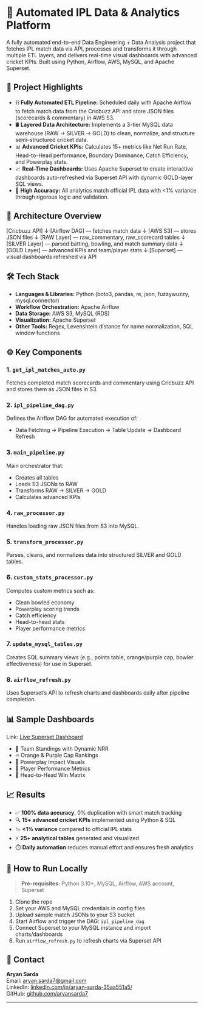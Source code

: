 # 🏏 Automated IPL Data & Analytics Platform

A fully automated end-to-end Data Engineering + Data Analysis project that fetches IPL match data via API, processes and transforms it through multiple ETL layers, and delivers real-time visual dashboards with advanced cricket KPIs. Built using Python, Airflow, AWS, MySQL, and Apache Superset.

## 📌 Project Highlights

- ⛓️ **Fully Automated ETL Pipeline:** Scheduled daily with Apache Airflow to fetch match data from the Cricbuzz API and store JSON files (scorecards & commentary) in AWS S3.
- 🛢️ **Layered Data Architecture:** Implements a 3-tier MySQL data warehouse (RAW → SILVER → GOLD) to clean, normalize, and structure semi-structured cricket data.
- 📊 **Advanced Cricket KPIs:** Calculates 15+ metrics like Net Run Rate, Head-to-Head performance, Boundary Dominance, Catch Efficiency, and Powerplay stats.
- 📈 **Real-Time Dashboards:** Uses Apache Superset to create interactive dashboards auto-refreshed via Superset API with dynamic GOLD-layer SQL views.
- 📐 **High Accuracy:** All analytics match official IPL data with <1% variance through rigorous logic and validation.

## 🧱 Architecture Overview

[Cricbuzz API]
↓
[Airflow DAG] — fetches match data
↓
[AWS S3] — stores JSON files
↓
[RAW Layer] — raw_commentary, raw_scorecard tables
↓
[SILVER Layer] — parsed batting, bowling, and match summary data
↓
[GOLD Layer] — advanced KPIs and team/player stats
↓
[Superset] — visual dashboards refreshed via API


## 🛠️ Tech Stack

- **Languages & Libraries:** Python (boto3, pandas, re, json, fuzzywuzzy, mysql.connector)
- **Workflow Orchestration:** Apache Airflow
- **Data Storage:** AWS S3, MySQL (RDS)
- **Visualization:** Apache Superset
- **Other Tools:** Regex, Levenshtein distance for name normalization, SQL window functions

## ⚙️ Key Components

### 1. `get_ipl_matches_auto.py`
Fetches completed match scorecards and commentary using Cricbuzz API and stores them as JSON files in S3.

### 2. `ipl_pipeline_dag.py`
Defines the Airflow DAG for automated execution of:
- Data Fetching → Pipeline Execution → Table Update → Dashboard Refresh

### 3. `main_pipeline.py`
Main orchestrator that:
- Creates all tables
- Loads S3 JSONs to RAW
- Transforms RAW → SILVER → GOLD
- Calculates advanced KPIs

### 4. `raw_processor.py`
Handles loading raw JSON files from S3 into MySQL.

### 5. `transform_processor.py`
Parses, cleans, and normalizes data into structured SILVER and GOLD tables.

### 6. `custom_stats_processor.py`
Computes custom metrics such as:
- Clean bowled economy
- Powerplay scoring trends
- Catch efficiency
- Head-to-head stats
- Player performance metrics

### 7. `update_mysql_tables.py`
Creates SQL summary views (e.g., points table, orange/purple cap, bowler effectiveness) for use in Superset.

### 8. `airflow_refresh.py`
Uses Superset’s API to refresh charts and dashboards daily after pipeline completion.

## 📊 Sample Dashboards

Link: [Live Superset Dashboard](https://ec2-3-21-144-211.us-east-2.compute.amazonaws.com/superset/dashboard/b3ab823b-19cd-46a9-adde-6ee5763572d2/?permalink_key=lDrJ2XXedaV&standalone=true)

- 📌 Team Standings with Dynamic NRR
- 🔥 Orange & Purple Cap Rankings
- 🧠 Powerplay Impact Visuals
- 🎯 Player Performance Metrics
- 🤝 Head-to-Head Win Matrix

## 📈 Results

- ✅ **100% data accuracy**, 0% duplication with smart match tracking
- 🔍 **15+ advanced cricket KPIs** implemented using Python & SQL
- 📉 **<1% variance** compared to official IPL stats
- ⚡ **25+ analytical tables** generated and visualized
- ⏱️ **Daily automation** reduces manual effort and ensures fresh analytics

## 🚀 How to Run Locally

> **Pre-requisites:** Python 3.10+, MySQL, Airflow, AWS account, Superset

1. Clone the repo  
2. Set your AWS and MySQL credentials in config files  
3. Upload sample match JSONs to your S3 bucket  
4. Start Airflow and trigger the DAG: `ipl_pipeline_dag`  
5. Connect Superset to your MySQL instance and import charts/dashboards  
6. Run `airflow_refresh.py` to refresh charts via Superset API  

## 📧 Contact

**Aryan Sarda**  
Email: [aryan.sarda7@gmail.com](mailto:aryan.sarda7@gmail.com)  
LinkedIn: [linkedin.com/in/aryan-sarda-35aa551a5/](https://www.linkedin.com/in/aryan-sarda-35aa551a5/)  
GitHub: [github.com/aryansarda7](https://github.com/aryansarda7)  

---
